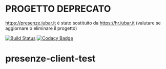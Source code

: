 # PROGETTO DEPRECATO

https://presenze.iubar.it è stato sostituito da https://hr.iubar.it (valutare se aggiornare o eliminare il progetto)

[![Build Status](https://app.travis-ci.com/iubar/presenze-client-test.svg?branch=master)](https://app.travis-ci.com/github/iubar/presenze-client-test)
[![Codacy Badge](https://api.codacy.com/project/badge/Grade/b3fb8a9602e945048a6d936ba39b9ba3)](https://app.codacy.com/manual/Iubar/presenze-client-test/dashboard)

# presenze-client-test

